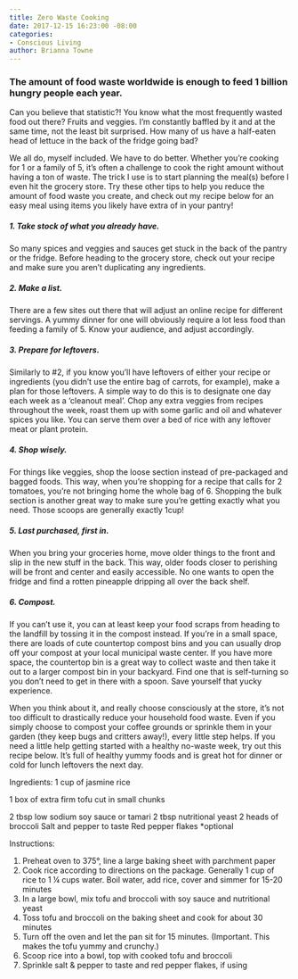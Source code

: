 ```yaml
---
title: Zero Waste Cooking
date: 2017-12-15 16:23:00 -08:00
categories:
- Conscious Living
author: Brianna Towne
---
```


### **The amount of food waste worldwide is enough to feed 1 billion hungry people each year.**

Can you believe that statistic?! You know what the most frequently wasted food out there? Fruits and veggies. I’m constantly baffled by it and at the same time, not the least bit surprised. How many of us have a half-eaten head of lettuce in the back of the fridge going bad? 

We all do, myself included. We have to do better. Whether you’re cooking for 1 or a family of 5, it’s often a challenge to cook the right amount without having a ton of waste. The trick I use is to start planning the meal(s) before I even hit the grocery store. Try these other tips to help you reduce the amount of food waste you create, and check out my recipe below for an easy meal using items you likely have extra of in your pantry!

##### 1. Take stock of what you already have. 

So many spices and veggies and sauces get stuck in the back of the pantry or the fridge. Before heading to the grocery store, check out your recipe and make sure you aren’t duplicating any ingredients. 
  
##### 2. Make a list. 

There are a few sites out there that will adjust an online recipe for different servings. A yummy dinner for one will obviously require a lot less food than feeding a family of 5. Know your audience, and adjust accordingly.

##### 3. Prepare for leftovers. 

Similarly to #2, if you know you’ll have leftovers of either your recipe or ingredients (you didn’t use the entire bag of carrots, for example), make a plan for those leftovers. A simple way to do this is to designate one day each week as a ‘cleanout meal’. Chop any extra veggies from recipes throughout the week, roast them up with some garlic and oil and whatever spices you like. You can serve them over a bed of rice with any leftover meat or plant protein. 

##### 4. Shop wisely. 

For things like veggies, shop the loose section instead of pre-packaged and bagged foods. This way, when you’re shopping for a recipe that calls for 2 tomatoes, you’re not bringing home the whole bag of 6. Shopping the bulk section is another great way to make sure you’re getting exactly what you need. Those scoops are generally exactly 1cup!

##### 5. Last purchased, first in. 

When you bring your groceries home, move older things to the front and slip in the new stuff in the back. This way, older foods closer to perishing will be front and center and easily accessible. No one wants to open the fridge and find a rotten pineapple dripping all over the back shelf.

##### 6. Compost. 

If you can’t use it, you can at least keep your food scraps from heading to the landfill by tossing it in the compost instead. If you’re in a small space, there are loads of cute countertop compost bins and you can usually drop off your compost at your local municipal waste center. If you have more space, the countertop bin is a great way to collect waste and then take it out to a larger compost bin in your backyard. Find one that is self-turning so you don’t need to get in there with a spoon. Save yourself that yucky experience. 

When you think about it, and really choose consciously at the store, it’s not too difficult to drastically reduce your household food waste. Even if you simply choose to compost your coffee grounds or sprinkle them in your garden (they keep bugs and critters away!), every little step helps. If you need a little help getting started with a healthy no-waste week, try out this recipe below. It’s full of healthy yummy foods and is great hot for dinner or cold for lunch leftovers the next day.

Ingredients:
1 cup of jasmine rice

1 box of extra firm tofu cut in small chunks

2 tbsp low sodium soy sauce or tamari
2 tbsp nutritional yeast
2 heads of broccoli
Salt and pepper to taste
Red pepper flakes *optional

Instructions:
1. Preheat oven to 375°, line a large baking sheet with parchment paper
2. Cook rice according to directions on the package. Generally 1 cup of rice to 1 ¼ cups water. Boil water, add rice, cover and simmer for 15-20 minutes
3. In a large bowl, mix tofu and broccoli with soy sauce and nutritional yeast
4. Toss tofu and broccoli on the baking sheet and cook for about 30 minutes
5. Turn off the oven and let the pan sit for 15 minutes. (Important. This makes the tofu yummy and crunchy.)
6. Scoop rice into a bowl, top with cooked tofu and broccoli
7. Sprinkle salt & pepper to taste and red pepper flakes, if using
